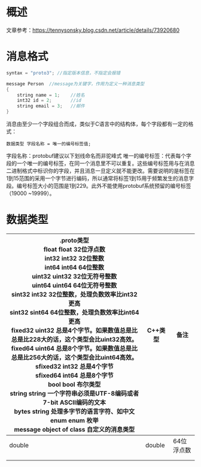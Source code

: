 



# 概述

文章参考：https://tennysonsky.blog.csdn.net/article/details/73920680



# 消息格式

```c++
syntax = "proto3"; //指定版本信息，不指定会报错

message Person  //message为关键字，作用为定义一种消息类型
{
    string name = 1;    //姓名
    int32 id = 2;       //id
    string email = 3;   //邮件
}
```

消息由至少一个字段组合而成，类似于C语言中的结构体，每个字段都有一定的格式：



```
数据类型 字段名称 = 唯一的编号标签值;
```

字段名称：protobuf建议以下划线命名而非驼峰式
		唯一的编号标签：代表每个字段的一个唯一的编号标签，在同一个消息里不可以重复。这些编号标签用与在消息二进制格式中标识你的字段，并且消息一旦定义就不能更改。需要说明的是标签在1到15范围的采用一个字节进行编码，所以通常将标签1到15用于频繁发生的消息字段。编号标签大小的范围是1到229。此外不能使用protobuf系统预留的编号标签（19000 ~19999）。



# 数据类型

| .proto类型<br />float	float	32位浮点数<br/>int32	int32	32位整数<br/>int64	int64	64位整数<br/>uint32	uint32	32位无符号整数<br/>uint64	uint64	64位无符号整数<br/>sint32	int32	32位整数，处理负数效率比int32更高<br/>sint32	sint64	64位整数，处理负数效率比int64更高<br/>fixed32	uint32	总是4个字节。如果数值总是比总是比228大的话，这个类型会比uint32高效。<br/>fixed64	uint64	总是8个字节。如果数值总是比总是比256大的话，这个类型会比uint64高效。<br/>sfixed32	int32	总是4个字节<br/>sfixed64	int64	总是8个字节<br/>bool	bool	布尔类型<br/>string	string	一个字符串必须是UTF-8编码或者7-bit ASCII编码的文本<br/>bytes	string	处理多字节的语言字符、如中文<br/>enum	enum	枚举<br/>message	object of class	自定义的消息类型<br/> | C++类型 | 备注       |
| ------------------------------------------------------------ | ------- | ---------- |
| double                                                       | double  | 64位浮点数 |
|                                                              |         |            |
|                                                              |         |            |







